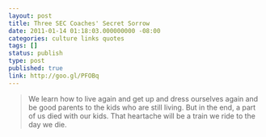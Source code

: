 ```yaml
---
layout: post
title: Three SEC Coaches' Secret Sorrow
date: 2011-01-14 01:18:03.000000000 -08:00
categories: culture links quotes
tags: []
status: publish
type: post
published: true
link: http://goo.gl/PFOBq
---
```

> We learn how to live again and get up and dress ourselves again and be good parents to the kids who are still living. But in the end, a part of us died with our kids. That heartache will be a train we ride to the day we die.
